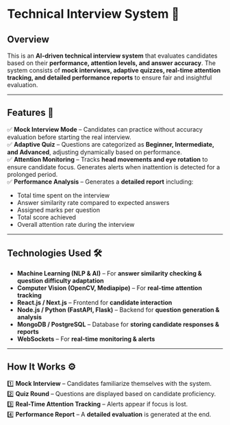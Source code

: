 # **Technical Interview System** 🎯  

## **Overview**  
This is an **AI-driven technical interview system** that evaluates candidates based on their **performance, attention levels, and answer accuracy**. The system consists of **mock interviews, adaptive quizzes, real-time attention tracking, and detailed performance reports** to ensure fair and insightful evaluation.

---

## **Features** 🚀  
✅ **Mock Interview Mode** – Candidates can practice without accuracy evaluation before starting the real interview.  
✅ **Adaptive Quiz** – Questions are categorized as **Beginner, Intermediate, and Advanced**, adjusting dynamically based on performance.  
✅ **Attention Monitoring** – Tracks **head movements and eye rotation** to ensure candidate focus. Generates alerts when inattention is detected for a prolonged period.  
✅ **Performance Analysis** – Generates a **detailed report** including:  
   - Total time spent on the interview  
   - Answer similarity rate compared to expected answers  
   - Assigned marks per question  
   - Total score achieved  
   - Overall attention rate during the interview  

---

## **Technologies Used** 🛠️  
- **Machine Learning (NLP & AI)** – For **answer similarity checking & question difficulty adaptation**  
- **Computer Vision (OpenCV, Mediapipe)** – For **real-time attention tracking**  
- **React.js / Next.js** – Frontend for **candidate interaction**  
- **Node.js / Python (FastAPI, Flask)** – Backend for **question generation & analysis**  
- **MongoDB / PostgreSQL** – Database for **storing candidate responses & reports**  
- **WebSockets** – For **real-time monitoring & alerts**  

---

## **How It Works** ⚙️  
1️⃣ **Mock Interview** – Candidates familiarize themselves with the system.  
2️⃣ **Quiz Round** – Questions are displayed based on candidate proficiency.  
3️⃣ **Real-Time Attention Tracking** – Alerts appear if focus is lost.  
4️⃣ **Performance Report** – A **detailed evaluation** is generated at the end.  
